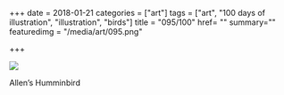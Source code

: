 +++
date = 2018-01-21
categories = ["art"]
tags = ["art", "100 days of illustration", "illustration", "birds"]
title = "095/100"
href= ""
summary=""
featuredimg = "/media/art/095.png"

+++

<img src="/media/art/095.png" />

Allen’s Humminbird
